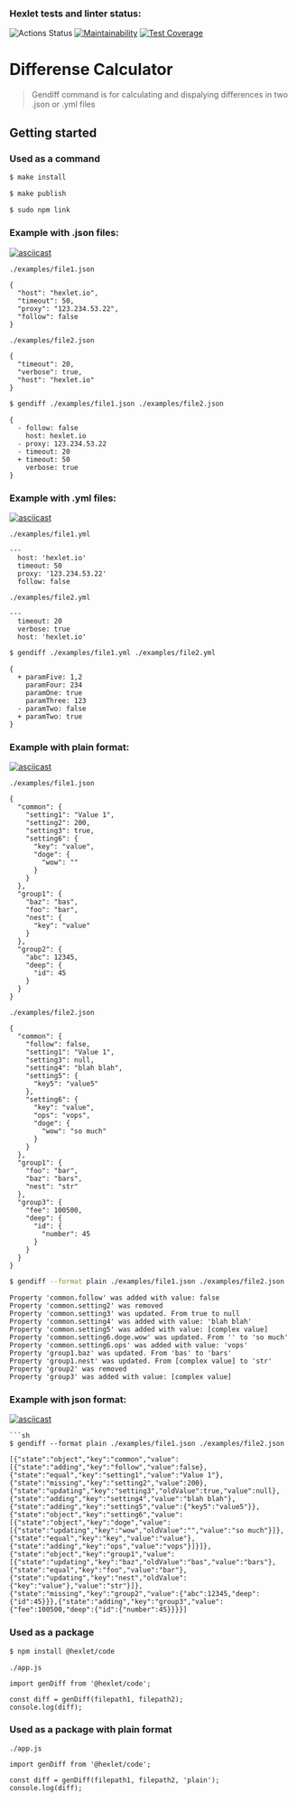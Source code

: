 ### Hexlet tests and linter status:
![Actions Status](https://github.com/antonsmolko/frontend-project-lvl2/workflows/hexlet-check/badge.svg)
[![Maintainability](https://api.codeclimate.com/v1/badges/791ad1d4d9bd27f68d5c/maintainability)](https://codeclimate.com/github/antonsmolko/frontend-project-lvl2/maintainability)
[![Test Coverage](https://api.codeclimate.com/v1/badges/791ad1d4d9bd27f68d5c/test_coverage)](https://codeclimate.com/github/antonsmolko/frontend-project-lvl2/test_coverage)

# Differense Calculator

> Gendiff command is for calculating and dispalying differences in two .json or .yml files

## Getting started

### Used as a command

```sh
$ make install

$ make publish

$ sudo npm link
```

### Example with .json files:

[![asciicast](https://asciinema.org/a/rPBLecN3b9Rxl7O3DpFdl9WkT.svg)](https://asciinema.org/a/rPBLecN3b9Rxl7O3DpFdl9WkT)

```
./examples/file1.json

{
  "host": "hexlet.io",
  "timeout": 50,
  "proxy": "123.234.53.22",
  "follow": false
}
```
```
./examples/file2.json

{
  "timeout": 20,
  "verbose": true,
  "host": "hexlet.io"
}
```
```sh
$ gendiff ./examples/file1.json ./examples/file2.json
```

```
{
  - follow: false
    host: hexlet.io
  - proxy: 123.234.53.22
  - timeout: 20
  + timeout: 50
    verbose: true
}
```
### Example with .yml files:

[![asciicast](https://asciinema.org/a/AGb0OlDNzhee9zzeXKDqGfgvh.svg)](https://asciinema.org/a/AGb0OlDNzhee9zzeXKDqGfgvh)

```
./examples/file1.yml

---
  host: 'hexlet.io'
  timeout: 50
  proxy: '123.234.53.22'
  follow: false
```
```
./examples/file2.yml

---
  timeout: 20
  verbose: true
  host: 'hexlet.io'
```
```sh
$ gendiff ./examples/file1.yml ./examples/file2.yml
```

```
{
  + paramFive: 1,2
    paramFour: 234
    paramOne: true
    paramThree: 123
  - paramTwo: false
  + paramTwo: true
}
```

### Example with plain format:

[![asciicast](https://asciinema.org/a/8dWqdNuV3W5mgmVAT2rlbNflV.svg)](https://asciinema.org/a/8dWqdNuV3W5mgmVAT2rlbNflV)

```
./examples/file1.json

{
  "common": {
    "setting1": "Value 1",
    "setting2": 200,
    "setting3": true,
    "setting6": {
      "key": "value",
      "doge": {
        "wow": ""
      }
    }
  },
  "group1": {
    "baz": "bas",
    "foo": "bar",
    "nest": {
      "key": "value"
    }
  },
  "group2": {
    "abc": 12345,
    "deep": {
      "id": 45
    }
  }
}
```
```
./examples/file2.json

{
  "common": {
    "follow": false,
    "setting1": "Value 1",
    "setting3": null,
    "setting4": "blah blah",
    "setting5": {
      "key5": "value5"
    },
    "setting6": {
      "key": "value",
      "ops": "vops",
      "doge": {
        "wow": "so much"
      }
    }
  },
  "group1": {
    "foo": "bar",
    "baz": "bars",
    "nest": "str"
  },
  "group3": {
    "fee": 100500,
    "deep": {
      "id": {
        "number": 45
      }
    }
  }
}
```
```sh
$ gendiff --format plain ./examples/file1.json ./examples/file2.json
```
```
Property 'common.follow' was added with value: false
Property 'common.setting2' was removed
Property 'common.setting3' was updated. From true to null
Property 'common.setting4' was added with value: 'blah blah'
Property 'common.setting5' was added with value: [complex value]
Property 'common.setting6.doge.wow' was updated. From '' to 'so much'
Property 'common.setting6.ops' was added with value: 'vops'
Property 'group1.baz' was updated. From 'bas' to 'bars'
Property 'group1.nest' was updated. From [complex value] to 'str'
Property 'group2' was removed
Property 'group3' was added with value: [complex value]
```
### Example with json format:

[![asciicast](https://asciinema.org/a/ATvWzyIaR7xxMhf2ii6IitSm0.svg)](https://asciinema.org/a/ATvWzyIaR7xxMhf2ii6IitSm0)

```
```sh
$ gendiff --format plain ./examples/file1.json ./examples/file2.json
```
```
[{"state":"object","key":"common","value":[{"state":"adding","key":"follow","value":false},{"state":"equal","key":"setting1","value":"Value 1"},{"state":"missing","key":"setting2","value":200},{"state":"updating","key":"setting3","oldValue":true,"value":null},{"state":"adding","key":"setting4","value":"blah blah"},{"state":"adding","key":"setting5","value":{"key5":"value5"}},{"state":"object","key":"setting6","value":[{"state":"object","key":"doge","value":[{"state":"updating","key":"wow","oldValue":"","value":"so much"}]},{"state":"equal","key":"key","value":"value"},{"state":"adding","key":"ops","value":"vops"}]}]},{"state":"object","key":"group1","value":[{"state":"updating","key":"baz","oldValue":"bas","value":"bars"},{"state":"equal","key":"foo","value":"bar"},{"state":"updating","key":"nest","oldValue":{"key":"value"},"value":"str"}]},{"state":"missing","key":"group2","value":{"abc":12345,"deep":{"id":45}}},{"state":"adding","key":"group3","value":{"fee":100500,"deep":{"id":{"number":45}}}}]
```

### Used as a package

```sh
$ npm install @hexlet/code
```

```
./app.js

import genDiff from '@hexlet/code';

const diff = genDiff(filepath1, filepath2);
console.log(diff);
```

### Used as a package with plain format
```
./app.js

import genDiff from '@hexlet/code';

const diff = genDiff(filepath1, filepath2, 'plain');
console.log(diff);
```